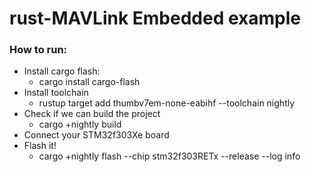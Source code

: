 # rust-MAVLink Embedded example
### How to run:
- Install cargo flash:
  - cargo install cargo-flash
- Install toolchain
  - rustup target add thumbv7em-none-eabihf  --toolchain nightly
- Check if we can build the project
  - cargo +nightly build
- Connect your STM32f303Xe board
- Flash it!
  - cargo +nightly flash --chip stm32f303RETx --release --log info
